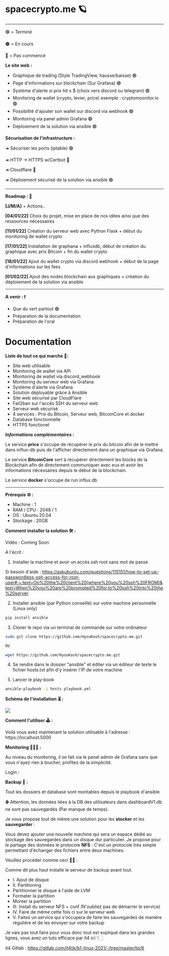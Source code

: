 # spacecrypto.me 🪐

---
🟢 = Terminé

🟠 = En cours

🔴 = Pas commencé

**Le site web :**

- Graphique de trading (Style TradingView, hausse/baisse) 🟢
- Page d'informations sur blockchain (Sur Grafana) 🟢
- Système d'alerte si prix hit x $ (choix vers discord ou telegram) 🟢
- Monitoring de wallet (crypto, levier, price) exemple : cryptomoonitor.io 🟢
- Possibilité d'ajouter son wallet sur discord via webhook 🟢
- Monitoring via panel admin Grafana 🟢
- Déploiement de la solution via ansible 🟢

**Sécurisation de l'infrastructure :**

➜ Sécuriser les ports (iptable) 🟢

➜ HTTP -> HTTPS w/Certbot 🔴

➜ Cloudflare 🔴

➜ Déploiement sécurisé de la solution via ansible 🟢

---

**Roadmap : 🧾** 

**[J/M/A]** + Actions..

**[04/01/22]** Choix du projet, mise en place de nos idées ainsi que des ressources nécessaires

**[11/01/22]** Création du serveur web avec Python Flask + début du monitoring de wallet crypto

**[17/01/22]** Installation de graphana + influxdb, début de création du graphique avec prix Bitcoin + fin du wallet crypto

**[18/01/22]** Ajout du wallet crypto via discord webhook + début de la page d'informations sur les fees

**[01/02/22]** Ajout des nodes blockchain aux graphiques + création du déploiement de la solution via ansible

---

**A venir : ❗️**

- Que du vert partout 🟢
- Préparation de la documentation
- Préparation de l'oral


# Documentation

**Liste de tout ce qui marche 📝:**

- Site web utilisable
- Monitoring de wallet via API
- Monitoring de wallet via discord_webhook
- Monitoring du serveur web via Grafana
- Système d'alerte via Grafana
- Solution déployable grâce à Ansible
- Site web sécurisé par CloudFlare
- Fail2ban sur l'accès SSH du serveur web 
- Serveur web sécurisé
- 4 services : Prix du Bitcoin, Serveur web, BitcoinCore et docker
- Database fonctionnelle 
- HTTPS fonctionel

***Informations complémentaires :***

Le service **price** s'occupe de récupérer le prix du bitcoin afin de le mettre dans influx-db puis de l'afficher directement dans un graphique via Grafana.

Le service **BitcoinCore** sert à récupérer directement les blocks de la Blockchain afin de directement communiquer avec eux et avoir les informations nécessaires depuis le début de la blockchain.

Le service **docker** s'occupe de run influx.db

---

**Prérequis ⚙️ :** 
- Machine : 1
- RAM / CPU : 2048 / 1
- OS : Ubuntu 20.04
- Stockage : 20GB

**Comment installer la solution 🛠 :**

Vidéo : Coming Soon



A l'écrit :

1. Installer la machine et avoir un accès ssh root sans mot de passe

Si besoin d'aide : https://askubuntu.com/questions/115151/how-to-set-up-passwordless-ssh-access-for-root-user#:~:text=On%20the%20client%20(where%20you%20ssh%20FROM)&text=When%20you%20are%20prompted%20for,to%20ssh%20into%20the%20server.

2. Installer ansible (par Python conseillé) sur votre machine personnelle (Linux only)

```bash
pip install ansible
```

3. Cloner le repo via un terminal de commande sur votre ordinateur

```bash 
sudo git clone https://github.com/HyouKash/spacecrypto.me.git

OU

wget https://github.com/HyouKash/spacecrypto.me.git
```

4. Se rendre dans le dossier "ansible" et éditer via un éditeur de texte le fichier hosts.txt afin d'y insérer l'IP de votre machine

5. Lancer le play-book

```bash 
ansible-playbook -i hosts playbook.yml
```

**Schéma de l'installation ⏳ :**

<img src="https://cdn.discordapp.com/attachments/497025479233241099/939972398663471164/unknown.png">


**Comment l'utiliser 🕹 :**

Voilà vous avez maintenant la solution utilisable à l'adresse : https://localhost:5000

**Monitoring 👨🏼‍💻 :**

Au niveau du monitoring, il se fait via le panel admin de Grafana sans que vous n'ayez rien à toucher, profitez de la simplicité.

Login : 

**Backup 📑 :**

Tout les dossiers et database sont montables depuis le playbook d'ansible

⛔️ Attention, les données liées à la DB des utilisateurs dans dashboardV1.db ne sont pas sauvegardés (Par manque de temps).

Je vous propose tout de même une solution pour les **stocker** et les **sauvegarder** : 

Vous devez ajouter une nouvelle machine qui sera un espace dédié au stockage des sauvegardes dans un disque dur particulier.
Je propose pour le partage des données le protocole **NFS** : 
C'est un protocole très simple permettant d'échanger des fichiers entre deux machines.

Veuillez procéder comme ceci 👨‍🏫 : 

Comme dit plus haut installe le serveur de backup avant tout.

- I. Ajout de disque
- II. Partitioning
- Partitionner le disque à l'aide de LVM
- Formater la partition
- Monter la partition
- III. Install du serveur NFS + conf (N'oubliez pas de démarrer le service)
- IV. Faire de même cette fois ci sur le serveur web
- V. Faites un service qui s'occupera de faire les sauvegardes de manière  régulière et de les envoyer sur votre backup

Je vais pas tout faire pour vous donc tout est expliqué dans les grandes lignes, vous avez un tuto efficace par it4 ici 👇🏻

it4 Gitlab : https://gitlab.com/it4lik/b1-linux-2021/-/tree/master/tp/6

